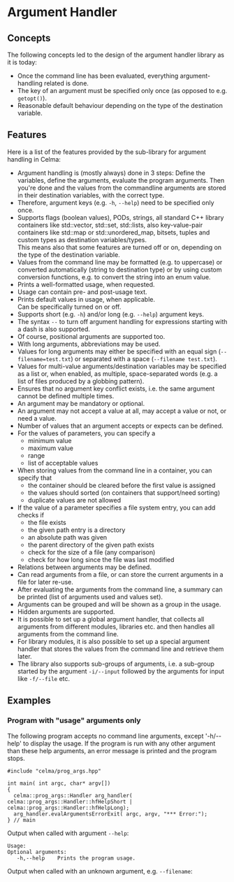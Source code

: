 # Argument Handler

## Concepts

The following concepts led to the design of the argument handler library as it is today:

- Once the command line has been evaluated, everything argument-handling related is done.
- The key of an argument must be specified only once (as opposed to e.g. `getopt()`).
- Reasonable default behaviour depending on the type of the destination variable.

## Features

Here is a list of the features provided by the sub-library for argument handling in Celma:

- Argument handling is (mostly always) done in 3 steps: Define the variables, define the arguments, evaluate the program arguments. Then you're done and the values from the commandline arguments are stored in their destination variables, with the correct type.
- Therefore, argument keys (e.g. `-h`, `--help`) need to be specified only once.
- Supports flags (boolean values), PODs, strings, all standard C++ library containers like std::vector, std::set, std::lists, also key-value-pair containers like std::map or std::unordered_map, bitsets, tuples and custom types as destination variables/types.<br>
  This means also that some features are turned off or on, depending on the type of the destination variable.
- Values from the command line may be formatted (e.g. to uppercase) or converted automatically (string to destination type) or by
  using custom conversion functions, e.g. to convert the string into an enum value.
- Prints a well-formatted usage, when requested.
- Usage can contain pre- and post-usage text.
- Prints default values in usage, when applicable.<br>
  Can be specifically turned on or off.
- Supports short (e.g. `-h`) and/or long (e.g. `--help`) argument keys.
- The syntax `--` to turn off argument handling for expressions starting with a dash is also supported.
- Of course, positional arguments are supported too.
- With long arguments, abbreviations may be used.
- Values for long arguments may either be specified with an equal sign (`--filename=test.txt`) or separated with a space (`--filename test.txt`).
- Values for multi-value arguments/destination variables may be specified as a list or, when enabled, as multiple, space-separated
  words (e.g. a list of files produced by a globbing pattern).
- Ensures that no argument key conflict exists, i.e. the same argument cannot be defined multiple times.
- An argument may be mandatory or optional.
- An argument may not accept a value at all, may accept a value or not, or need a value.
- Number of values that an argument accepts or expects can be defined.
- For the values of parameters, you can specify a
  - minimum value
  - maximum value
  - range
  - list of acceptable values
- When storing values from the command line in a container, you can specify that
  - the container should be cleared before the first value is assigned
  - the values should sorted (on containers that support/need sorting)
  - duplicate values are not allowed
- If the value of a parameter specifies a file system entry, you can add checks if
  - the file exists
  - the given path entry is a directory
  - an absolute path was given
  - the parent directory of the given path exists
  - check for the size of a file (any comparison)
  - check for how long since the file was last modified
- Relations between arguments may be defined.
- Can read arguments from a file, or can store the current arguments in a file for later re-use.
- After evaluating the arguments from the command line, a summary can be printed (list of arguments used and values set).
- Arguments can be grouped and will be shown as a group in the usage.
- Hidden arguments are supported.
- It is possible to set up a global argument handler, that collects all arguments from different modules, libraries etc. and then
  handles all arguments from the command line.
- For library modules, it is also possible to set up a special argument handler that stores the values from the command line and
  retrieve them later.
- The library also supports sub-groups of arguments, i.e. a sub-group started by the argument `-i/--input` followed by the arguments
  for input like `-f/--file` etc. 

## Examples

### Program with "usage" arguments only

The following program accepts no command line arguments, except '-h/--help' to display the usage.
If the program is run with any other argument than these help arguments, an error message is printed and the program stops.

    #include "celma/prog_args.hpp"
    
    int main( int argc, char* argv[])
    {
      celma::prog_args::Handler arg_handler( celma::prog_args::Handler::hfHelpShort | celma::prog_args::Handler::hfHelpLong);
      arg_handler.evalArgumentsErrorExit( argc, argv, "*** Error:");
    } // main

Output when called with argument `--help`:

    Usage:
    Optional arguments:
       -h,--help    Prints the program usage.

Output when called with an unknown argument, e.g. `--filename`:
